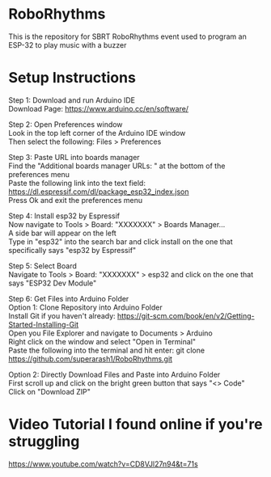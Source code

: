 # RoboRhythms
This is the repository for SBRT RoboRhythms event used to program an ESP-32 to play music with a buzzer

# Setup Instructions
Step 1: Download and run Arduino IDE <br /> 
  Download Page: https://www.arduino.cc/en/software/ <br /> 

Step 2: Open Preferences window<br /> 
  Look in the top left corner of the Arduino IDE window<br /> 
  Then select the following: Files > Preferences<br /> 

Step 3: Paste URL into boards manager<br /> 
  Find the "Additional boards manager URLs: " at the bottom of the preferences menu<br /> 
  Paste the following link into the text field: https://dl.espressif.com/dl/package_esp32_index.json<br /> 
  Press Ok and exit the preferences menu <br /> 

Step 4: Install esp32 by Espressif<br /> 
  Now navigate to Tools > Board: "XXXXXXX" > Boards Manager...<br /> 
  A side bar will appear on the left<br /> 
  Type in "esp32" into the search bar and click install on the one that specifically says "esp32 by Espressif" <br /> 

Step 5: Select Board<br /> 
  Navigate to Tools > Board: "XXXXXXX" > esp32 and click on the one that says "ESP32 Dev Module"<br /> 

Step 6: Get Files into Arduino Folder<br /> 
  Option 1: Clone Repository into Arduino Folder <br /> 
    Install Git if you haven't already: https://git-scm.com/book/en/v2/Getting-Started-Installing-Git <br /> 
    Open you File Explorer and navigate to Documents > Arduino<br /> 
    Right click on the window and select "Open in Terminal" <br /> 
    Paste the following into the terminal and hit enter: git clone https://github.com/superarash1/RoboRhythms.git <br /> 

  
Option 2: Directly Download Files and Paste into Arduino Folder<br /> 
  First scroll up and click on the bright green button that says "<> Code"<br /> 
  Click on "Download ZIP"<br /> 
  
  

# Video Tutorial I found online if you're struggling
https://www.youtube.com/watch?v=CD8VJl27n94&t=71s 

